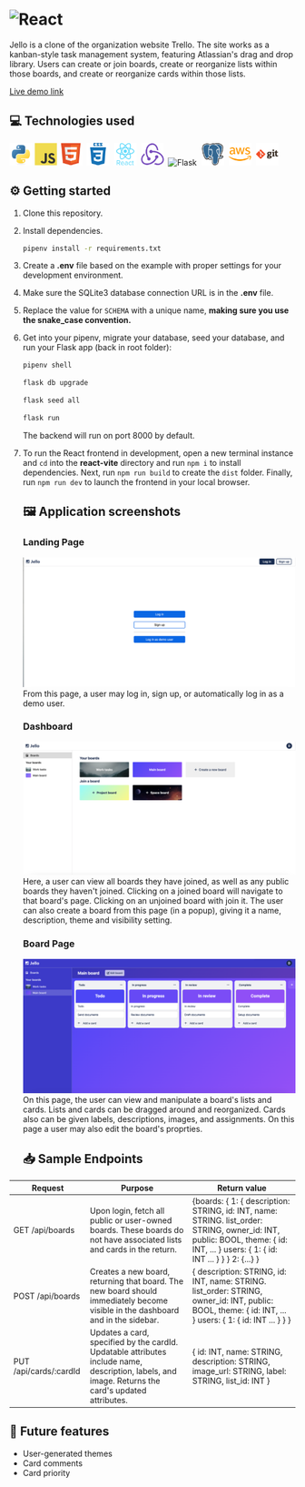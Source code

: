 # <img src="https://jello-bucket.s3.us-west-1.amazonaws.com/Jello-logo.png" title="React" alt="React" height="60"/>
Jello is a clone of the organization website Trello. The site works as a kanban-style task management system, featuring Atlassian's drag and drop library. Users can create or join boards, create or reorganize lists within those boards, and create or reorganize cards within those lists.

[Live demo link](https://workspace-deployed.onrender.com/)

## 💻 Technologies used
<div>
   <img src="https://github.com/devicons/devicon/blob/master/icons/python/python-original.svg" title="Python" alt="Python" width="40" height="40">
   <img src="https://raw.githubusercontent.com/devicons/devicon/55609aa5bd817ff167afce0d965585c92040787a/icons/javascript/javascript-original.svg" alt="JavaScript" width="40" height="40">
   <img src="https://github.com/devicons/devicon/blob/master/icons/html5/html5-original.svg" title="HTML5" alt="HTML" width="40" height="40"/>&nbsp;
   <img src="https://github.com/devicons/devicon/blob/master/icons/css3/css3-plain-wordmark.svg"  title="CSS3" alt="CSS" width="40" height="40"/>&nbsp;
   <img src="https://github.com/devicons/devicon/blob/master/icons/react/react-original-wordmark.svg" title="React" alt="React" width="40" height="40"/>&nbsp;
   <img src="https://github.com/devicons/devicon/blob/master/icons/redux/redux-original.svg" title="Redux" alt="Redux " width="40" height="40"/>&nbsp;
   <img src="https://cdn.freebiesupply.com/logos/large/2x/flask-logo-png-transparent.png" title="Flask" alt="Flask " width="40" height="40"/>&nbsp;
   <img src="https://github.com/devicons/devicon/blob/master/icons/postgresql/postgresql-original.svg" title="PostgreSQL" alt="PostgreSQL " width="40" height="40"/>&nbsp;
   <img src="https://github.com/devicons/devicon/blob/master/icons/amazonwebservices/amazonwebservices-plain-wordmark.svg" title="AWS" alt="AWS" width="40" height="40"/>&nbsp;
   <img src="https://github.com/devicons/devicon/blob/master/icons/git/git-original-wordmark.svg" title="Git" **alt="Git" width="40" height="40"/>
</div>

## ⚙️ Getting started

1. Clone this repository.

2. Install dependencies.

   ```bash
   pipenv install -r requirements.txt
   ```

3. Create a __.env__ file based on the example with proper settings for your
   development environment.

4. Make sure the SQLite3 database connection URL is in the __.env__ file.

5. Replace the value for
   `SCHEMA` with a unique name, **making sure you use the snake_case
   convention.**

6. Get into your pipenv, migrate your database, seed your database, and run your
   Flask app (back in root folder):

   ```bash
   pipenv shell
   ```

   ```bash
   flask db upgrade
   ```

   ```bash
   flask seed all
   ```

   ```bash
   flask run
   ```

   The backend will run on port 8000 by default.

7. To run the React frontend in development, open a new terminal instance and `cd` into the __react-vite__
   directory and run `npm i` to install dependencies. Next, run `npm run build`
   to create the `dist` folder. Finally, run `npm run dev` to launch the frontend in your local browser.

   ## 🖼️ Application screenshots

   ### Landing Page
   <img src='./images/Landing_Page.png'>
   From this page, a user may log in, sign up, or automatically log in as a demo user.

   ### Dashboard
   <img src='./images/Dashboard.png'>
   Here, a user can view all boards they have joined, as well as any public boards they haven't joined. Clicking on a joined board will navigate to that board's page. Clicking on an unjoined board with join it. The user can also create a board from this page (in a popup), giving it a name, description, theme and visibility setting.


   ### Board Page
   <img src='./images/Board_Page.png'>
   On this page, the user can view and manipulate a board's lists and cards. Lists and cards can be dragged around and reorganized. Cards also can be given labels, descriptions, images, and assignments. On this page a user may also edit the board's proprties.  


   ## 📥 Sample Endpoints

| Request                | Purpose                                                                                                                                            | Return value                                                                                                                                                                      |
|------------------------|----------------------------------------------------------------------------------------------------------------------------------------------------|-----------------------------------------------------------------------------------------------------------------------------------------------------------------------------------|
| GET /api/boards        | Upon login, fetch all public or user-owned boards. These boards do not have associated lists and cards in the return.                              | {boards: { 1: {  description: STRING, id: INT, name: STRING. list_order: STRING, owner_id: INT, public: BOOL, theme: { id: INT, ... } users: {  1: { id: INT ... } } } 2: {...} } |
| POST /api/boards       | Creates a new board, returning that board. The new board should immediately become visible in the dashboard and in the sidebar.                    | {   description: STRING, id: INT, name: STRING. list_order: STRING, owner_id: INT, public: BOOL, theme: { id: INT, ... } users: {  1: { id: INT ... } } }                         |
| PUT /api/cards/:cardId | Updates a card, specified by the cardId. Updatable attributes include name, description, labels, and image. Returns the card's updated attributes. | { id: INT, name: STRING, description: STRING, image_url: STRING, label: STRING, list_id: INT }                                                                                    |


## 📅 Future features
* User-generated themes
* Card comments
* Card priority

